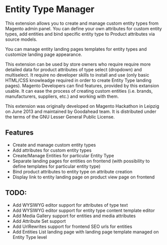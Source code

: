 Entity Type Manager
===================

This extension allows you to create and manage custom entity types from Magento
admin panel. You can define your own attributes for custom entity types, add
entities and bind specific entity type to Product attributes via source models.

You can manage entity landing pages templates for entity types and customize
landing page appearance.

This extension can be used by store owners who require require more detailed
data for product attributes of type select (dropdown) and multiselect.
It require no developer skills to install and use (only basic HTML/CSS
knowleadge required in order to create Entity Type landing pages).
Magento Developers can find features, provided by this extansion usable. It can
ease the process of creating custom entities (i.e. brands, manufacturers,
suppliers, etc.) and working with them.

This extension was originally developed on Magento Hackathon in Leipzig
on June 2013 and maintained by Goodahead team. It is distributed under the terms
of the GNU Lesser General Public License.

Features
-----------------

* Create and manage custom entity types
* Add attributes for custom entity types
* Create/Manage Entities for particular Entity Type
* Separate landing pages for entities on frontend (with possibility to define
  templates for particular entity type)
* Bind product attributes to entity type on attribute creation
* Display link to entity landing page on product view page on frontend


TODO:
-----------------

* Add WYSIWYG editor support for attributes of type text
* Add WYSIWYG editor support for entity type content template editor
* Add Media Gallery support for entities and media attributes
* Add Attribute Set support
* Add UrlRewrites support for frontend SEO urls for entities
* Add Entities List landing page with landing page template managed on
  Entity Type level

